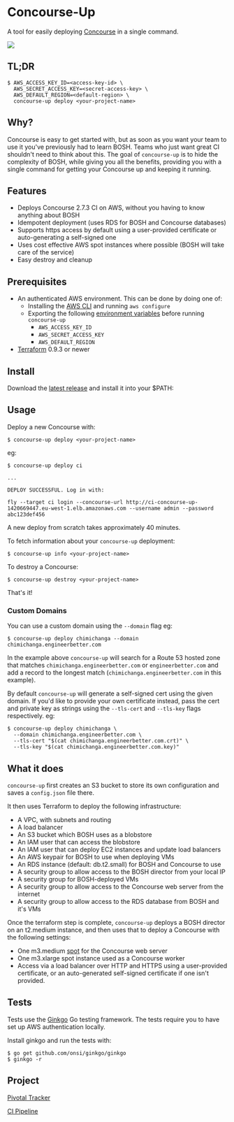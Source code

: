 # Concourse-Up

A tool for easily deploying [Concourse](https://concourse.ci) in a single command.

![](https://ci.engineerbetter.com/api/v1/teams/main/pipelines/concourse-up/jobs/test/badge)

## TL;DR

```
$ AWS_ACCESS_KEY_ID=<access-key-id> \
  AWS_SECRET_ACCESS_KEY=<secret-access-key> \
  AWS_DEFAULT_REGION=<default-region> \
  concourse-up deploy <your-project-name>
```

## Why?

Concourse is easy to get started with, but as soon as you want your team to use it you've
previously had to learn BOSH. Teams who just want great CI shouldn't need to think about this.
The goal of `concourse-up` is to hide the complexity of BOSH, while giving you all the benefits,
providing you with a single command for getting your Concourse up and keeping it running.

## Features

- Deploys Concourse 2.7.3 CI on AWS, without you having to know anything about BOSH
- Idempotent deployment (uses RDS for BOSH and Concourse databases)
- Supports https access by default using a user-provided certificate or auto-generating a self-signed one
- Uses cost effective AWS spot instances where possible (BOSH will take care of the service)
- Easy destroy and cleanup

## Prerequisites

- An authenticated AWS environment. This can be done by doing one of:
  - Installing the [AWS CLI](http://docs.aws.amazon.com/cli/latest/userguide/installing.html) and running `aws configure`
  - Exporting the following [environment variables](http://docs.aws.amazon.com/cli/latest/userguide/cli-chap-getting-started.html#cli-environment) before running `concourse-up`
    - `AWS_ACCESS_KEY_ID`
    - `AWS_SECRET_ACCESS_KEY`
    - `AWS_DEFAULT_REGION`
- [Terraform](https://www.terraform.io/intro/getting-started/install.html) 0.9.3 or newer

## Install

Download the [latest release](https://github.com/EngineerBetter/concourse-up/releases) and install it into your $PATH:

## Usage

Deploy a new Concourse with:

```
$ concourse-up deploy <your-project-name>
```

eg:

```
$ concourse-up deploy ci

...

DEPLOY SUCCESSFUL. Log in with:

fly --target ci login --concourse-url http://ci-concourse-up-1420669447.eu-west-1.elb.amazonaws.com --username admin --password abc123def456

```

A new deploy from scratch takes approximately 40 minutes.

To fetch information about your `concourse-up` deployment:

```
$ concourse-up info <your-project-name>
```

To destroy a Concourse:

```
$ concourse-up destroy <your-project-name>
```

That's it!

### Custom Domains

You can use a custom domain using the `--domain` flag eg:

```
$ concourse-up deploy chimichanga --domain chimichanga.engineerbetter.com
```

In the example above `concourse-up` will search for a Route 53 hosted zone that matches `chimichanga.engineerbetter.com` or `engineerbetter.com` and add a record to the longest match (`chimichanga.engineerbetter.com` in this example).

By default `concourse-up` will generate a self-signed cert using the given domain. If you'd like to provide your own certificate instead, pass the cert and private key as strings using the `--tls-cert` and `--tls-key` flags respectively. eg:

```
$ concourse-up deploy chimichanga \
  --domain chimichanga.engineerbetter.com \
  --tls-cert "$(cat chimichanga.engineerbetter.com.crt)" \
  --tls-key "$(cat chimichanga.engineerbetter.com.key)"
```

## What it does

`concourse-up` first creates an S3 bucket to store its own configuration and saves a `config.json` file there.

It then uses Terraform to deploy the following infrastructure:

- A VPC, with subnets and routing
- A load balancer
- An S3 bucket which BOSH uses as a blobstore
- An IAM user that can access the blobstore
- An IAM user that can deploy EC2 instances and update load balancers
- An AWS keypair for BOSH to use when deploying VMs
- An RDS instance (default: db.t2.small) for BOSH and Concourse to use
- A security group to allow access to the BOSH director from your local IP
- A security group for BOSH-deployed VMs
- A security group to allow access to the Concourse web server from the internet
- A security group to allow access to the RDS database from BOSH and it's VMs


Once the terraform step is complete, `concourse-up` deploys a BOSH director on an t2.medium instance, and then uses that to deploy a Concourse with the following settings:

- One m3.medium [spot](https://aws.amazon.com/ec2/spot/) for the Concourse web server
- One m3.xlarge spot instance used as a Concourse worker
- Access via a load balancer over HTTP and HTTPS using a user-provided certificate, or an auto-generated self-signed certificate if one isn't provided.

## Tests

Tests use the [Ginkgo](https://onsi.github.io/ginkgo/) Go testing framework. The tests require you to have set up AWS authentication locally.

Install ginkgo and run the tests with:

```
$ go get github.com/onsi/ginkgo/ginkgo
$ ginkgo -r
```

## Project

[Pivotal Tracker](https://www.pivotaltracker.com/n/projects/2011803)

[CI Pipeline](https://ci.engineerbetter.com/teams/main/pipelines/concourse-up)
